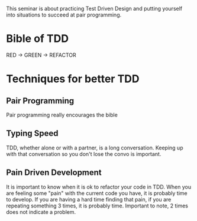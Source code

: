 This seminar is about practicing Test Driven Design and putting yourself into situations to succeed at pair programming.

# Bible of TDD
RED -> GREEN -> REFACTOR
# Techniques for better TDD

## Pair Programming
Pair programming really encourages the bible

## Typing Speed
TDD, whether alone or with a partner, is a long conversation.  Keeping up with that conversation so you don't lose the convo is important.

## Pain Driven Development
It is important to know when it is ok to refactor your code in TDD.  When you are feeling some "pain" with the current code you have,
it is probably time to develop.  If you are having a hard time finding that pain, if you are repeating something 3 times, it is probably time.
Important to note, 2 times does not indicate a problem.
